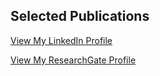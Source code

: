 ## Selected Publications

<a href="https://www.linkedin.com/in/steven-mielke">View My LinkedIn Profile</a>

<a href="https://www.researchgate.net/profile/Steven_Mielke2">View My ResearchGate Profile</a>
